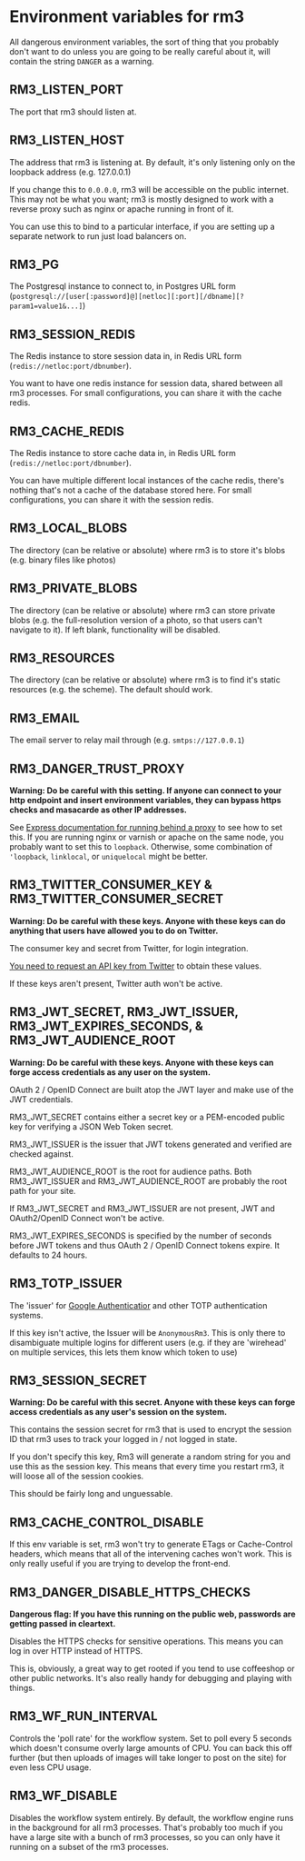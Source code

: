 Environment variables for rm3
=============================

All dangerous environment variables, the sort of thing that you probably don't want to do unless you are going to be really careful about it, will contain the string `DANGER` as a warning.

RM3_LISTEN_PORT
---------------

The port that rm3 should listen at.

RM3_LISTEN_HOST
---------------

The address that rm3 is listening at.  By default, it's only listening only on the loopback address (e.g. 127.0.0.1)

If you change this to `0.0.0.0`, rm3 will be accessible on the public internet.  This may not be what you want; rm3 is mostly designed to work with a reverse proxy such as nginx or apache running in front of it.

You can use this to bind to a particular interface, if you are setting up a separate network to run just load balancers on.

RM3_PG
------

The Postgresql instance to connect to, in Postgres URL form (`postgresql://[user[:password]@][netloc][:port][/dbname][?param1=value1&...]`)

RM3_SESSION_REDIS
-----------------

The Redis instance to store session data in, in Redis URL form (`redis://netloc:port/dbnumber`).

You want to have one redis instance for session data, shared between all rm3 processes.  For small configurations, you can share it with the cache redis.

RM3_CACHE_REDIS
-----------------

The Redis instance to store cache data in, in Redis URL form (`redis://netloc:port/dbnumber`).

You can have multiple different local instances of the cache redis, there's nothing that's not a cache of the database stored here.  For small configurations, you can share it with the session redis.

RM3_LOCAL_BLOBS
---------------

The directory (can be relative or absolute) where rm3 is to store it's blobs (e.g. binary files like photos)

RM3_PRIVATE_BLOBS
-----------------

The directory (can be relative or absolute) where rm3 can store private blobs (e.g. the full-resolution version of a photo, so that users can't navigate to it).  If left blank, functionality will be disabled.

RM3_RESOURCES
-------------

The directory (can be relative or absolute) where rm3 is to find it's static resources (e.g. the scheme).  The default should work.

RM3_EMAIL
---------

The email server to relay mail through (e.g. `smtps://127.0.0.1`)

RM3_DANGER_TRUST_PROXY
----------------------

**Warning: Do be careful with this setting.  If anyone can connect to your http endpoint and insert environment variables, they can bypass https checks and masacarde as other IP addresses.**

See [Express documentation for running behind a proxy](http://expressjs.com/en/guide/behind-proxies.html) to see how to set this.  If you are running nginx or varnish or apache on the same node, you probably want to set this to `loopback`.  Otherwise, some combination of `'loopback`, `linklocal`, or `uniquelocal` might be better.

RM3_TWITTER_CONSUMER_KEY & RM3_TWITTER_CONSUMER_SECRET
------------------------------------------------------

**Warning: Do be careful with these keys.  Anyone with these keys can do anything that users have allowed you to do on Twitter.**

The consumer key and secret from Twitter, for login integration.

[You need to request an API key from Twitter](https://apps.twitter.com/) to obtain these values.

If these keys aren't present, Twitter auth won't be active.

RM3_JWT_SECRET, RM3_JWT_ISSUER, RM3_JWT_EXPIRES_SECONDS, & RM3_JWT_AUDIENCE_ROOT
--------------------------------------------------------------------------------

**Warning: Do be careful with these keys.  Anyone with these keys can forge access credentials as any user on the system.**

OAuth 2 / OpenID Connect are built atop the JWT layer and make use of the JWT credentials.

RM3_JWT_SECRET contains either a secret key or a PEM-encoded public key for verifying a JSON Web Token secret.

RM3_JWT_ISSUER is the issuer that JWT tokens generated and verified are checked against.

RM3_JWT_AUDIENCE_ROOT is the root for audience paths.  Both RM3_JWT_ISSUER and RM3_JWT_AUDIENCE_ROOT are probably the root path for your site.

If RM3_JWT_SECRET and RM3_JWT_ISSUER are not present, JWT and OAuth2/OpenID Connect won't be active.

RM3_JWT_EXPIRES_SECONDS is specified by the number of seconds before JWT tokens and thus OAuth 2 / OpenID Connect tokens expire.  It defaults to 24 hours.

RM3_TOTP_ISSUER
---------------

The 'issuer' for [Google Authenticatior](https://github.com/google/google-authenticator/wiki/Key-Uri-Format) and other TOTP authentication systems.

If this key isn't active, the Issuer will be `AnonymousRm3`.  This is only there to disambiguate multiple logins for different users (e.g. if they are 'wirehead' on multiple services, this lets them know which token to use)

RM3_SESSION_SECRET
------------------

**Warning: Do be careful with this secret.  Anyone with these keys can forge access credentials as any user's session on the system.**

This contains the session secret for rm3 that is used to encrypt the session ID that rm3 uses to track your logged in / not logged in state.

If you don't specify this key, Rm3 will generate a random string for you and use this as the session key.  This means that every time you restart rm3, it will loose all of the session cookies.

This should be fairly long and unguessable.

RM3_CACHE_CONTROL_DISABLE
-------------------------

If this env variable is set, rm3 won't try to generate ETags or Cache-Control headers, which means that all of the intervening caches won't work.  This is only really useful if you are trying to develop the front-end.

RM3_DANGER_DISABLE_HTTPS_CHECKS
-------------------------------

**Dangerous flag: If you have this running on the public web, passwords are getting passed in cleartext.**

Disables the HTTPS checks for sensitive operations.  This means you can log in over HTTP instead of HTTPS.

This is, obviously, a great way to get rooted if you tend to use coffeeshop or other public networks.  It's also really handy for debugging and playing with things.

RM3_WF_RUN_INTERVAL
-------------------

Controls the 'poll rate' for the workflow system.  Set to poll every 5 seconds which doesn't consume overly large amounts of CPU.  You can back this off further (but then uploads of images will take longer to post on the site) for even less CPU usage.

RM3_WF_DISABLE
--------------

Disables the workflow system entirely.  By default, the workflow engine runs in the background for all rm3 processes.  That's probably too much if you have a large site with a bunch of rm3 processes, so you can only have it running on a subset of the rm3 processes.